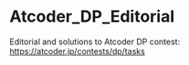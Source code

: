 # Atcoder_DP_Editorial
Editorial and solutions to Atcoder DP contest: https://atcoder.jp/contests/dp/tasks
